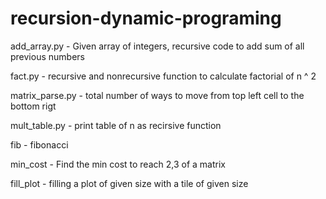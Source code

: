 # recursion-dynamic-programing

 add_array.py - Given array of integers, recursive code to add sum of all previous numbers
 
 fact.py - recursive and nonrecursive function to calculate factorial of n ^ 2
 
 matrix_parse.py - total number of ways to move from top left cell to the bottom rigt 
 
 mult_table.py - print table of n as recirsive function
 
 fib - fibonacci
 
 min_cost - Find the min cost to reach 2,3 of a matrix
 
 fill_plot - filling a plot of given size with a tile of given size
